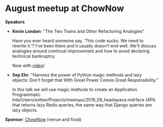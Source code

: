 # August meetup at ChowNow


 __Speakers__

* **Kevin London**: "The Two Trains and Other Refactoring Analogies" 

  Have you ever heard someone say, 'This code sucks. We need to rewrite it.'? I've been there and it usually doesn't end well. We'll discuss analogies around continual improvement and how to avoid declaring technical bankruptcy. 

  Now with [video](https://www.youtube.com/watch?v=cbPrrepO-Bk)!


* **Sep Ehr**: "Harness the power of Python magic methods and lazy objects: Don't forget that With Great Power Comes Great Responsibility."

  In this talk we will use magic methods to create an Application Programmatic Inte/Users/esther/Projects/meetups/2016_09_headspace.mdrface (API) that returns lazy Redis queries, the same way that Django queries are lazy objects.

__Sponsor__:  [ChowNow](https://chownow.com) (venue and food)